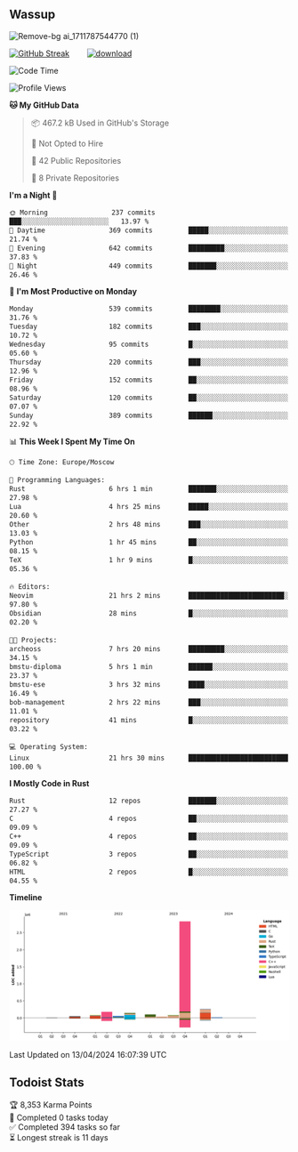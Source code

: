 ## Wassup

![Remove-bg ai_1711787544770 (1)](https://github.com/archeoss/archeoss/assets/68448737/e31def6e-524e-4c2b-930d-f672afbf4b77)

<!--
-->

[![GitHub Streak](http://github-readme-streak-stats.herokuapp.com?user=archeoss&theme=shades-of-purple&hide_border=true&date_format=j%20M%5B%20Y%5D)](https://git.io/streak-stats)&nbsp;&nbsp;&nbsp;&nbsp;&nbsp;&nbsp;&nbsp;&nbsp;[![download](https://user-images.githubusercontent.com/68448737/147796309-d8b65b1d-4dde-40d9-b03a-2b42aaa6cd43.jpeg)
](http://bmstu.ru/)

<!--START_SECTION:waka-->
![Code Time](http://img.shields.io/badge/Code%20Time-2%2C614%20hrs%2029%20mins-blue)

![Profile Views](http://img.shields.io/badge/Profile%20Views-22-blue)

**🐱 My GitHub Data** 

> 📦 467.2 kB Used in GitHub's Storage 
 > 
> 🚫 Not Opted to Hire
 > 
> 📜 42 Public Repositories 
 > 
> 🔑 8 Private Repositories 
 > 
**I'm a Night 🦉** 

```text
🌞 Morning                237 commits         ███░░░░░░░░░░░░░░░░░░░░░░   13.97 % 
🌆 Daytime                369 commits         █████░░░░░░░░░░░░░░░░░░░░   21.74 % 
🌃 Evening                642 commits         █████████░░░░░░░░░░░░░░░░   37.83 % 
🌙 Night                  449 commits         ███████░░░░░░░░░░░░░░░░░░   26.46 % 
```
📅 **I'm Most Productive on Monday** 

```text
Monday                   539 commits         ████████░░░░░░░░░░░░░░░░░   31.76 % 
Tuesday                  182 commits         ███░░░░░░░░░░░░░░░░░░░░░░   10.72 % 
Wednesday                95 commits          █░░░░░░░░░░░░░░░░░░░░░░░░   05.60 % 
Thursday                 220 commits         ███░░░░░░░░░░░░░░░░░░░░░░   12.96 % 
Friday                   152 commits         ██░░░░░░░░░░░░░░░░░░░░░░░   08.96 % 
Saturday                 120 commits         ██░░░░░░░░░░░░░░░░░░░░░░░   07.07 % 
Sunday                   389 commits         ██████░░░░░░░░░░░░░░░░░░░   22.92 % 
```


📊 **This Week I Spent My Time On** 

```text
🕑︎ Time Zone: Europe/Moscow

💬 Programming Languages: 
Rust                     6 hrs 1 min         ███████░░░░░░░░░░░░░░░░░░   27.98 % 
Lua                      4 hrs 25 mins       █████░░░░░░░░░░░░░░░░░░░░   20.60 % 
Other                    2 hrs 48 mins       ███░░░░░░░░░░░░░░░░░░░░░░   13.03 % 
Python                   1 hr 45 mins        ██░░░░░░░░░░░░░░░░░░░░░░░   08.15 % 
TeX                      1 hr 9 mins         █░░░░░░░░░░░░░░░░░░░░░░░░   05.36 % 

🔥 Editors: 
Neovim                   21 hrs 2 mins       ████████████████████████░   97.80 % 
Obsidian                 28 mins             █░░░░░░░░░░░░░░░░░░░░░░░░   02.20 % 

🐱‍💻 Projects: 
archeoss                 7 hrs 20 mins       █████████░░░░░░░░░░░░░░░░   34.15 % 
bmstu-diploma            5 hrs 1 min         ██████░░░░░░░░░░░░░░░░░░░   23.37 % 
bmstu-ese                3 hrs 32 mins       ████░░░░░░░░░░░░░░░░░░░░░   16.49 % 
bob-management           2 hrs 22 mins       ███░░░░░░░░░░░░░░░░░░░░░░   11.01 % 
repository               41 mins             █░░░░░░░░░░░░░░░░░░░░░░░░   03.22 % 

💻 Operating System: 
Linux                    21 hrs 30 mins      █████████████████████████   100.00 % 
```

**I Mostly Code in Rust** 

```text
Rust                     12 repos            ███████░░░░░░░░░░░░░░░░░░   27.27 % 
C                        4 repos             ██░░░░░░░░░░░░░░░░░░░░░░░   09.09 % 
C++                      4 repos             ██░░░░░░░░░░░░░░░░░░░░░░░   09.09 % 
TypeScript               3 repos             ██░░░░░░░░░░░░░░░░░░░░░░░   06.82 % 
HTML                     2 repos             █░░░░░░░░░░░░░░░░░░░░░░░░   04.55 % 
```



**Timeline**

![Lines of Code chart](https://raw.githubusercontent.com/archeoss/archeoss/master/assets/bar_graph.png)


 Last Updated on 13/04/2024 16:07:39 UTC
<!--END_SECTION:waka-->

## Todoist Stats

<!-- TODO-IST:START -->
🏆  8,353 Karma Points           
🌸  Completed 0 tasks today           
✅  Completed 394 tasks so far           
⏳  Longest streak is 11 days
<!-- TODO-IST:END -->
